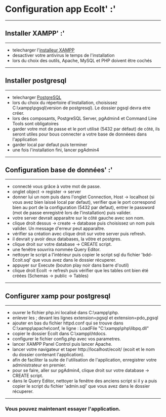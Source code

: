 # Configuration app EcoIt' :'

***

## Installer XAMPP' :'

***

* telecharger l'[installeur XAMPP](https://www.apachefriends.org/fr/index.html)
* desactiver votre antivirus le temps de l'installation
* lors du choix des outils, Apache, MySQL et PHP doivent être cochés

***

## Installer postgresql

***

* telecharger [PostgreSQL](https://www.enterprisedb.com/downloads/postgres-postgresql-downloads)
* lors du choix du répertoire d'installation, choisissez C:\xampp\pgsql\(version de postgresql). Le dossier pgsql devra etre créer.
* lors des composants, PostgreSQL Server, pgAdmin4 et Command Line Tools sont obligatoires
* garder votre mot de passe et le port utilisé (5432 par défaut) de côté, ils seront utiles pour bous connecter a votre base de donnéees dans l'application
* garder local par defaut puis terminer
* une fois l'installation fini, lancer pgAdmin4

***

## Configuration base de données' :'

***

* connecté vous grâce à votre mot de passe.
* onglet object -> register -> server
* donner lui un nom puis dans l'onglet Connection, Host -> localhost (si vous avez bien laissé local par defaut), verifier que le port correspond bien au port de la configuration (5432 par defaut), entrer le password (mot de passe enregistré lors de l'installation) puis valider.
* votre server devrait apparaitre sur le côté gauche avec son nom.
* clique droit dessus ->  create -> database puis choisissez un nom puis valider. Un message d'erreur peut apparaître.
* vérifier sa création avec clique droit sur votre server puis refresh.
* il devrait y avoir deux databases, la vôtre et postgres.
* clique droit sur votre database -> CREATE script.
* une fenêtre souvrira nommée Query Editor.
* nettoyer le script a l'intérieur puis copier le script sql du fichier 'bdd-Ecoit.sql' que vous avez dans le dossier récuperer.
* appuyer sur Execute (bouton play noir dans barre d'outil)
* clique droit EcoIt -> refresh puis vérifier que les tables ont bien été créées (Schemas -> public -> Tables)

***

## Configurer xamp pour postgresql

***

* ouvrer le fichier php.ini  localisé dans C:\xampp\php.
* enlever les ; devant les lignes extension=pgsql et extension=pdo_pgsql
* ajouter en bas du fichier httpd.conf qui se trouve dans C:\xampp\apache\conf, le ligne : LoadFile "C:\xampp\php\libpq.dll"
* copier le dossier EcoIt dans C:\xampp\htdocs.
* configurer le fichier config.php avec vos parametres.
* lancer XAMPP Panel Control puis lancer Apache.
* lancer votre navigateur et taper http://localhost/ecoit/ (ecoit et le nom du dossier contenant l'application).
* afin de faciliter la suite de l'utilisation de l'application, enregistrer votre administrateur en premier.
* pour se faire, aller sur pgAdmin4, clique droit sur votre database -> CREATE script.
* dans le Query Editor, nettoyer la fenêtre des anciens script si il y a puis copier le script du fichier 'admin.sql' que vous avez dans le dossier récuperer.

***

### Vous pouvez maintenant essayer l'application.